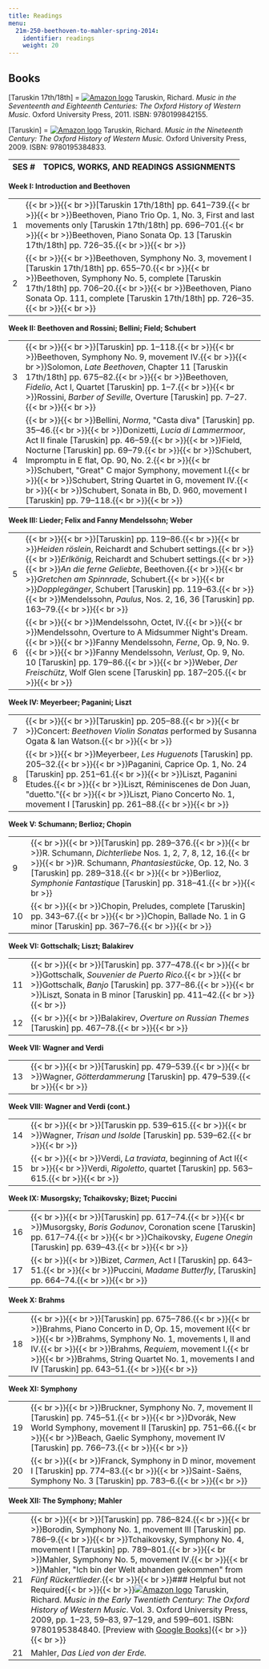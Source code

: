```yaml
---
title: Readings
menu:
  21m-250-beethoven-to-mahler-spring-2014:
    identifier: readings
    weight: 20
---
```

Books
-----

\[Taruskin 17th/18th\] = [![Amazon logo](/images/a_logo_17.gif)](http://www.amazon.com/exec/obidos/ASIN/0199842159/ref=nosim/mitopencourse-20) Taruskin, Richard. _Music in the Seventeenth and Eighteenth Centuries: The Oxford History of Western Music_. Oxford University Press, 2011. ISBN: 9780199842155.

\[Taruskin\] = [![Amazon logo](/images/a_logo_17.gif)](http://www.amazon.com/exec/obidos/ASIN/0195384830/ref=nosim/mitopencourse-20) Taruskin, Richard. _Music in the Nineteenth Century: The Oxford History of Western Music._ Oxford University Press, 2009. ISBN: 9780195384833.

| SES # | TOPICS, WORKS, AND READINGS ASSIGNMENTS |
| --- | --- |

**Week I: Introduction and Beethoven**

| | |
| --- | --- |
| 1 | {{< br >}}{{< br >}}\[Taruskin 17th/18th\] pp. 641–739.{{< br >}}{{< br >}}Beethoven, Piano Trio Op. 1, No. 3, First and last movements only \[Taruskin 17th/18th\] pp. 696–701.{{< br >}}{{< br >}}Beethoven, Piano Sonata Op. 13 \[Taruskin 17th/18th\] pp. 726–35.{{< br >}}{{< br >}} |
| 2 | {{< br >}}{{< br >}}Beethoven, Symphony No. 3, movement I \[Taruskin 17th/18th\] pp. 655–70.{{< br >}}{{< br >}}Beethoven, Symphony No. 5, complete \[Taruskin 17th/18th\] pp. 706–20.{{< br >}}{{< br >}}Beethoven, Piano Sonata Op. 111, complete \[Taruskin 17th/18th\] pp. 726–35.{{< br >}}{{< br >}} |

**Week II: Beethoven and Rossini; Bellini; Field; Schubert**

| | |
| --- | --- |
| 3 | {{< br >}}{{< br >}}\[Taruskin\] pp. 1–118.{{< br >}}{{< br >}}Beethoven, Symphony No. 9, movement IV.{{< br >}}{{< br >}}Solomon, _Late Beethoven_, Chapter 11 \[Taruskin 17th/18th\] pp. 675–82.{{< br >}}{{< br >}}Beethoven, _Fidelio_, Act I, Quartet \[Taruskin\] pp. 1–7.{{< br >}}{{< br >}}Rossini, _Barber of Seville_, Overture \[Taruskin\] pp. 7–27.{{< br >}}{{< br >}} |
| 4 | {{< br >}}{{< br >}}Bellini, _Norma_, "Casta diva" \[Taruskin\] pp. 35–46.{{< br >}}{{< br >}}Donizetti, _Lucia di Lammermoor_, Act II finale \[Taruskin\] pp. 46–59.{{< br >}}{{< br >}}Field, Nocturne \[Taruskin\] pp. 69–79.{{< br >}}{{< br >}}Schubert, Impromptu in E flat, Op. 90, No. 2.{{< br >}}{{< br >}}Schubert, "Great" C major Symphony, movement I.{{< br >}}{{< br >}}Schubert, String Quartet in G, movement IV.{{< br >}}{{< br >}}Schubert, Sonata in Bb, D. 960, movement I \[Taruskin\] pp. 79–118.{{< br >}}{{< br >}} |

****Week** III: Lieder; Felix and Fanny Mendelssohn; Weber**

| | |
| --- | --- |
| 5 | {{< br >}}{{< br >}}\[Taruskin\] pp. 119–86.{{< br >}}{{< br >}}_Heiden röslein_, Reichardt and Schubert settings.{{< br >}}{{< br >}}_Erlkönig_, Reichardt and Schubert settings.{{< br >}}{{< br >}}_An die ferne Geliebte_, Beethoven.{{< br >}}{{< br >}}_Gretchen am Spinnrade_, Schubert.{{< br >}}{{< br >}}_Dopplegänger_, Schubert \[Taruskin\] pp. 119–63.{{< br >}}{{< br >}}Mendelssohn, _Paulus_, Nos. 2, 16, 36 \[Taruskin\] pp. 163–79.{{< br >}}{{< br >}} |
| 6 | {{< br >}}{{< br >}}Mendelssohn, Octet, IV.{{< br >}}{{< br >}}Mendelssohn, Overture to A Midsummer Night's Dream.{{< br >}}{{< br >}}Fanny Mendelssohn, _Ferne_, Op. 9, No. 9.{{< br >}}{{< br >}}Fanny Mendelssohn, _Verlust_, Op. 9, No. 10 \[Taruskin\] pp. 179–86.{{< br >}}{{< br >}}Weber, _Der Freischütz_, Wolf Glen scene \[Taruskin\] pp. 187–205.{{< br >}}{{< br >}} |

****Week** IV: Meyerbeer; Paganini; Liszt**

| | |
| --- | --- |
| 7 | {{< br >}}{{< br >}}\[Taruskin\] pp. 205–88.{{< br >}}{{< br >}}Concert: _Beethoven Violin Sonatas_ performed by Susanna Ogata & Ian Watson.{{< br >}}{{< br >}} |
| 8 | {{< br >}}{{< br >}}Meyerbeer, _Les Huguenots_ \[Taruskin\] pp. 205–32.{{< br >}}{{< br >}}Paganini, Caprice Op. 1, No. 24 \[Taruskin\] pp. 251–61.{{< br >}}{{< br >}}Liszt, Paganini Etudes.{{< br >}}{{< br >}}Liszt, Réminiscenes de Don Juan, "duetto."{{< br >}}{{< br >}}Liszt, Piano Concerto No. 1, movement I \[Taruskin\] pp. 261–88.{{< br >}}{{< br >}} |

****Week** V: Schumann; Berlioz; Chopin**

| | |
| --- | --- |
| 9 | {{< br >}}{{< br >}}\[Taruskin\] pp. 289–376.{{< br >}}{{< br >}}R. Schumann, _Dichterliebe_ Nos. 1, 2, 7, 8, 12, 16.{{< br >}}{{< br >}}R. Schumann, _Phantasiestücke_, Op. 12, No. 3 \[Taruskin\] pp. 289–318.{{< br >}}{{< br >}}Berlioz, _Symphonie Fantastique_ \[Taruskin\] pp. 318–41.{{< br >}}{{< br >}} |
| 10 | {{< br >}}{{< br >}}Chopin, Preludes, complete \[Taruskin\] pp. 343–67.{{< br >}}{{< br >}}Chopin, Ballade No. 1 in G minor \[Taruskin\] pp. 367–76.{{< br >}}{{< br >}} |

****Week** VI: Gottschalk; Liszt; Balakirev**

| | |
| --- | --- |
| 11 | {{< br >}}{{< br >}}\[Taruskin\] pp. 377–478.{{< br >}}{{< br >}}Gottschalk, _Souvenier de Puerto Rico._{{< br >}}{{< br >}}Gottschalk, _Banjo_ \[Taruskin\] pp. 377–86.{{< br >}}{{< br >}}Liszt, Sonata in B minor \[Taruskin\] pp. 411–42.{{< br >}}{{< br >}} |
| 12 | {{< br >}}{{< br >}}Balakirev, _Overture on Russian Themes_ \[Taruskin\] pp. 467–78.{{< br >}}{{< br >}} |

****Week** VII: Wagner and Verdi**

| | |
| --- | --- |
| 13 | {{< br >}}{{< br >}}\[Taruskin\] pp. 479–539.{{< br >}}{{< br >}}Wagner, _Götterdammerung_ \[Taruskin\] pp. 479–539.{{< br >}}{{< br >}} |

****Week** VIII: Wagner and Verdi (cont.)**

| | |
| --- | --- |
| 14 | {{< br >}}{{< br >}}\[Taruskin pp. 539–615.{{< br >}}{{< br >}}Wagner, _Trisan und Isolde_ \[Taruskin\] pp. 539–62.{{< br >}}{{< br >}} |
| 15 | {{< br >}}{{< br >}}Verdi, _La traviata_, beginning of Act I{{< br >}}{{< br >}}Verdi, _Rigoletto_, quartet \[Taruskin\] pp. 563–615.{{< br >}}{{< br >}} |

****Week** IX: Musorgsky; Tchaikovsky; Bizet; Puccini**

| | |
| --- | --- |
| 16 | {{< br >}}{{< br >}}\[Taruskin\] pp. 617–74.{{< br >}}{{< br >}}Musorgsky, _Boris Godunov_, Coronation scene \[Taruskin\] pp. 617–74.{{< br >}}{{< br >}}Chaikovsky, _Eugene Onegin_ \[Taruskin\] pp. 639–43.{{< br >}}{{< br >}} |
| 17 | {{< br >}}{{< br >}}Bizet, _Carmen_, Act I \[Taruskin\] pp. 643–51.{{< br >}}{{< br >}}Puccini, _Madame Butterfly_, \[Taruskin\] pp. 664–74.{{< br >}}{{< br >}} |

****Week** X: Brahms**

| | |
| --- | --- |
| 18 | {{< br >}}{{< br >}}\[Taruskin\] pp. 675–786.{{< br >}}{{< br >}}Brahms, Piano Concerto in D, Op. 15, movement I{{< br >}}{{< br >}}Brahms, Symphony No. 1, movements I, II and IV.{{< br >}}{{< br >}}Brahms, _Requiem_, movement I.{{< br >}}{{< br >}}Brahms, String Quartet No. 1, movements I and IV \[Taruskin\] pp. 643–51.{{< br >}}{{< br >}} |

****Week** XI: Symphony**

| | |
| --- | --- |
| 19 | {{< br >}}{{< br >}}Bruckner, Symphony No. 7, movement II \[Taruskin\] pp. 745–51.{{< br >}}{{< br >}}Dvorák, New World Symphony, movement II \[Taruskin\] pp. 751–66.{{< br >}}{{< br >}}Beach, Gaelic Symphony, movement IV \[Taruskin\] pp. 766–73.{{< br >}}{{< br >}} |
| 20 | {{< br >}}{{< br >}}Franck, Symphony in D minor, movement I \[Taruskin\] pp. 774–83.{{< br >}}{{< br >}}Saint-Saëns, Symphony No. 3 \[Taruskin\] pp. 783–6.{{< br >}}{{< br >}} |

****Week** XII: The Symphony; Mahler**

| | |
| --- | --- |
| 21 | {{< br >}}{{< br >}}\[Taruskin\] pp. 786–824.{{< br >}}{{< br >}}Borodin, Symphony No. 1, movement III \[Taruskin\] pp. 786–9.{{< br >}}{{< br >}}Tchaikovsky, Symphony No. 4, movement I \[Taruskin\] pp. 789–801.{{< br >}}{{< br >}}Mahler, Symphony No. 5, movement IV.{{< br >}}{{< br >}}Mahler, "Ich bin der Welt abhanden gekommen" from _Fünf Rückertlieder._{{< br >}}{{< br >}}### Helpful but not Required{{< br >}}{{< br >}}[![Amazon logo](/images/a_logo_17.gif)](http://www.amazon.com/exec/obidos/ASIN/0195384849/ref=nosim/mitopencourse-20) Taruskin, Richard. _Music in the Early Twentieth Century: The Oxford History of Western Music_. Vol. 3. Oxford University Press, 2009, pp. 1–23, 59–83, 97–129, and 599–601. ISBN: 9780195384840. \[Preview with [Google Books](http://books.google.com/books?id=JANUr3mG3kAC&pg=PA1#v=onepage)\]{{< br >}}{{< br >}} |
| 21 | Mahler, _Das Lied von der Erde._